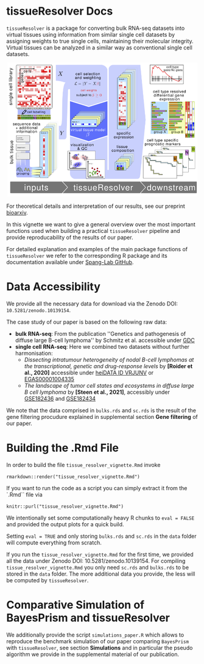 # tissueResolver Docs

`tissueResolver` is a package for converting bulk RNA-seq datasets into virtual tissues using information from similar single cell datasets by assigning weights to true single cells, maintaining their molecular integrity. Virtual tissues can be analyzed in a similar way as conventional single cell datasets.

<div style="text-align: center">
    <img src="schematics.png" width=500 alt="tR Pipeline" />
</div>

For theoretical details and interpretation of our results, see our preprint [bioarxiv](https://www.biorxiv.org/content/10.1101/2023.11.15.567357v1).

In this vignette we want to give a general overview over the most important functions
used when building a practical `tissueResolver` pipeline and provide reproducability of the results of our paper.

For detailed explanation and examples of the main package functions of `tissueResolver` 
we refer to the corresponding R package and its documentation available under [Spang-Lab GitHub]( https://github.com/spang-lab/tissueResolver).

# Data Accessibility

We provide all the necessary data for download via the Zenodo DOI: `10.5281/zenodo.10139154`.

The case study of our paper is based on the following raw data:
- **bulk RNA-seq**: From the publication ''Genetics and pathogenesis of diffuse large B-cell lymphoma'' by Schmitz et al. accessible under [GDC](https://gdc.cancer.gov/about-data/publications/DLBCL-2018)
- **single cell RNA-seq**: Here we combined two datasets without further harmonisation:
    - *Dissecting intratumour heterogeneity of nodal B-cell lymphomas at the transcriptional, genetic and drug-response levels* by **[Roider et al., 2020]** accessible under [heiDATA ID VRJUNV](https://heidata.uni-heidelberg.de/dataset.xhtml?persistentId=doi:10.11588/data/VRJUNV) or [EGAS00001004335](https://ega-archive.org/studies/EGAS00001004335)
    - *The landscape of tumor cell states and ecosystems in diffuse large B cell lymphoma* by **[Steen et al., 2021]**, accessibly under [GSE182436](https://www.ncbi.nlm.nih.gov/geo/query/acc.cgi?acc=GSE182436) and [GSE182434](https://www.ncbi.nlm.nih.gov/geo/query/acc.cgi?acc=GSE182434)


We note that the data comprised in `bulks.rds` and `sc.rds` is the result of the gene 
filtering procudure explained in supplemental section **Gene filtering** of our paper.

# Building the .Rmd File

In order to build the file `tissue_resolver_vignette.Rmd` invoke
```{r}
rmarkdown::render("tissue_resolver_vignette.Rmd")
```

If you want to run the code as a script you can simply extract it from the `.Rmd`` file via 

```{r}
knitr::purl("tissue_resolver_vignette.Rmd")
```


We intentionally set some computationally heavy R chunks to `eval = FALSE` and provided the output plots for a quick build.

Setting `eval = TRUE` and only storing `bulks.rds` and `sc.rds` in the `data` folder will compute everything from scratch.

If you run the `tissue_resolver_vignette.Rmd` for the first time, we provided all the data under Zenodo DOI: 10.5281/zenodo.10139154.
For compiling `tissue_resolver_vignette.Rmd` you only need `sc.rds` and `bulks.rds` to be stored in the `data` folder.
The more additional data you provide, the less will be computed by `tissueResolver`.

# Comparative Simulation of BayesPrism and tissueResolver

We additionally provide the script `simulations_paper.R` which allows to reproduce the benchmark simulation of our paper comparing `BayesPrism` with `tissueResolver`,
see section **Simulations** and in particular the pseudo algorithm we provide in the supplemental material of our publication.